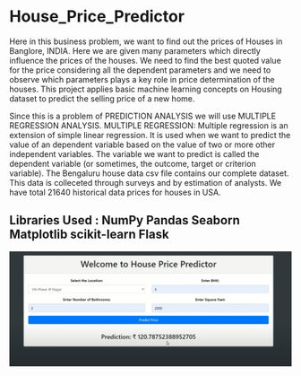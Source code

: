 # House_Price_Predictor
Here in this business problem, we want to find out the prices of Houses in Banglore, INDIA. Here we are given many parameters which directly influence the prices of the houses. We need to find the best quoted value for the price considering all the dependent parameters and we need to observe which parameters plays a key role in price determination of the houses. This project applies basic machine learning concepts on Housing dataset to predict the selling price of a new home.

Since this is a problem of PREDICTION ANALYSIS we will use MULTIPLE REGRESSION ANALYSIS.
MULTIPLE REGRESSION: Multiple regression is an extension of simple linear regression. It is used when we want to predict the value of an dependent variable based on the value of two or more other independent variables. The variable we want to predict is called the dependent variable (or sometimes, the outcome, target or criterion variable).
The Bengaluru house data csv file contains our complete dataset. This data is colleceted through surveys and by estimation of analysts. We have total 21640 historical data prices for houses in USA.

## Libraries Used : NumPy   Pandas    Seaborn     Matplotlib    scikit-learn    Flask

![images](https://github.com/yashrajrawat/House_Price_Predictor/blob/main/Images/hpp2.PNG)
